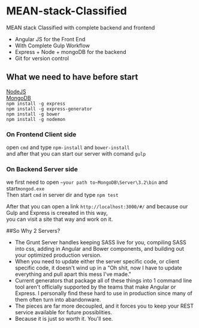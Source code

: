 # MEAN-stack-Classified
MEAN stack Classified with complete backend and frontend

* Angular JS for the Front End
* With Complete Gulp Workflow
* Express + Node + mongoDB for the backend
* Git for version control

## What we need to have before start
[NodeJS](https://nodejs.org/en/)<br />
[MongoDB](https://www.mongodb.com/download-center?jmp=nav#community)<br />
`npm install -g express`<br />
`npm install -g express-generator`<br />
`npm install -g bower`<br />
`npm install -g nodemon`<br />

### On Frontend Client side <br />
open `cmd` and type `npm-install` and `bower-install`<br />
and after that you can start our server with comand `gulp`<br />

### On Backend Server side<br />
we first need to open `~your path to~MongoDB\Server\3.2\bin` and start`mongod.exe`<br />
Then start `cmd` in server dir and type `npm test`<br />

After that you can open a link `http://localhost:3000/#/` and because our Gulp and Express is creeated in this way,  <br />
you can visit a site that way and work on it. <br />

##So Why 2 Servers?<br />
+ The Grunt Server handles keeping SASS live for you, compiling SASS into css, adding in Angular and Bower components, and building out your optimized production version.<br />
+ When you need to update either the server specific code, or client specific code, it doesn't wind up in a "Oh shit, now I have to update everything and pull apart this mess I've made."<br />
+ Current generators that package all of these things into 1 command line tool aren't officially supported by the teams that make Angular or Express. I personally find these hard to use in production since many of them often turn into abandonware.<br />
+ The pieces are far more decoupled, and it forces you to keep your REST service available for future possiblities.<br />
+ Because it is just so worth it. You'll see.<br />
